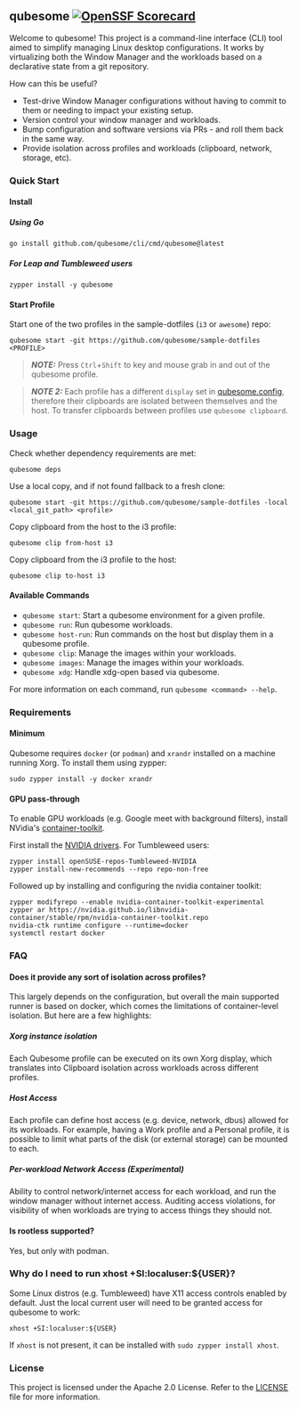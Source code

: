 ## qubesome [![OpenSSF Scorecard](https://api.scorecard.dev/projects/github.com/qubesome/cli/badge)](https://scorecard.dev/viewer/?uri=github.com/qubesome/cli)

Welcome to qubesome! This project is a command-line interface (CLI) tool aimed
to simplify managing Linux desktop configurations. It works by virtualizing
both the Window Manager and the workloads based on a declarative state from
a git repository.

How can this be useful?

- Test-drive Window Manager configurations without having to commit to them
or needing to impact your existing setup.
- Version control your window manager and workloads.
- Bump configuration and software versions via PRs - and roll them back in
the same way.
- Provide isolation across profiles and workloads (clipboard, network,
storage, etc).

### Quick Start
#### Install
##### Using Go
```
go install github.com/qubesome/cli/cmd/qubesome@latest
```

##### For Leap and Tumbleweed users
```
zypper install -y qubesome
```

#### Start Profile

Start one of the two profiles in the sample-dotfiles (`i3` or `awesome`) repo:
```
qubesome start -git https://github.com/qubesome/sample-dotfiles <PROFILE>
```

> **_NOTE:_** Press `Ctrl`+`Shift` to key and mouse grab in and out of
the qubesome profile.

> **_NOTE 2:_** Each profile has a different `display` set in [qubesome.config](qubesome.config),
therefore their clipboards are isolated between themselves and the host.
To transfer clipboards between profiles use `qubesome clipboard`.

### Usage

Check whether dependency requirements are met:
```
qubesome deps
```

Use a local copy, and if not found fallback to a fresh clone:
```
qubesome start -git https://github.com/qubesome/sample-dotfiles -local <local_git_path> <profile>
```

Copy clipboard from the host to the i3 profile:
```
qubesome clip from-host i3
```

Copy clipboard from the i3 profile to the host:
```
qubesome clip to-host i3
```

#### Available Commands

- `qubesome start`: Start a qubesome environment for a given profile.
- `qubesome run`: Run qubesome workloads.
- `qubesome host-run`: Run commands on the host but display them in a qubesome profile.
- `qubesome clip`: Manage the images within your workloads.
- `qubesome images`: Manage the images within your workloads.
- `qubesome xdg`: Handle xdg-open based via qubesome.

For more information on each command, run `qubesome <command> --help`.


### Requirements

#### Minimum

Qubesome requires `docker` (or `podman`) and `xrandr` installed on a machine
running Xorg. To install them using zypper:
```
sudo zypper install -y docker xrandr
```

#### GPU pass-through

To enable GPU workloads (e.g. Google meet with background filters),
install NVidia's [container-toolkit].

First install the [NVIDIA drivers]. For Tumbleweed users:
```
zypper install openSUSE-repos-Tumbleweed-NVIDIA
zypper install-new-recommends --repo repo-non-free
```

Followed up by installing and configuring the nvidia container toolkit:
```
zypper modifyrepo --enable nvidia-container-toolkit-experimental
zypper ar https://nvidia.github.io/libnvidia-container/stable/rpm/nvidia-container-toolkit.repo
nvidia-ctk runtime configure --runtime=docker
systemctl restart docker
```

[NVIDIA drivers]: https://en.opensuse.org/SDB:NVIDIA_drivers
[container-toolkit]: https://docs.nvidia.com/datacenter/cloud-native/container-toolkit/latest/install-guide.html#installing-with-zypper

### FAQ

#### Does it provide any sort of isolation across profiles?
This largely depends on the configuration, but overall the main supported runner
is based on docker, which comes the limitations of container-level isolation.
But here are a few highlights:

##### Xorg instance isolation
Each Qubesome profile can be executed on its own Xorg display, which
translates into Clipboard isolation across workloads across different
profiles.

##### Host Access
Each profile can define host access (e.g. device, network, dbus) allowed for
its workloads. For example, having a Work profile and a Personal profile, it
is possible to limit what parts of the disk (or external storage) can be mounted
to each.

##### Per-workload Network Access (Experimental)
Ability to control network/internet access for each workload, and run the window
manager without internet access. Auditing access violations, for visibility of when
workloads are trying to access things they should not.

#### Is rootless supported?
Yes, but only with podman.

### Why do I need to run xhost +SI:localuser:${USER}?
Some Linux distros (e.g. Tumbleweed) have X11 access controls enabled
by default. Just the local current user will need to be granted access
for qubesome to work:
```
xhost +SI:localuser:${USER}
```

If `xhost` is not present, it can be installed with `sudo zypper install xhost`.

### License
This project is licensed under the Apache 2.0 License. Refer to the [LICENSE](LICENSE)
file for more information.
